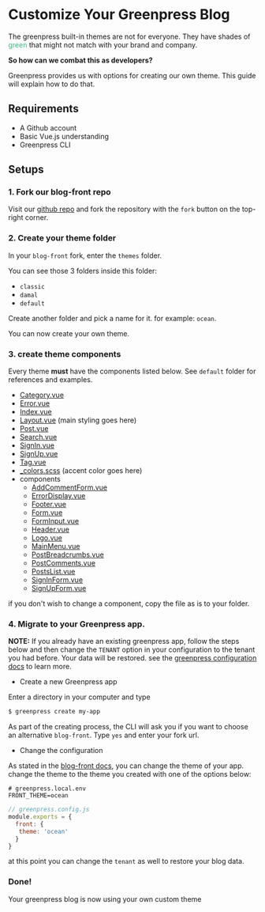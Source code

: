 # Customize Your Greenpress Blog

The greenpress built-in themes are not for everyone. They have shades of <span style="color: #42b983">green</span> that might not match with your brand and company.

**So how can we combat this as developers?**

Greenpress provides us with options for creating our own theme. This guide will explain how to do that.

## Requirements
- A Github account
- Basic Vue.js understanding
- Greenpress CLI

## Setups

### 1. Fork our blog-front repo

Visit our [github repo](https://github.com/greenpress/blog-front) and fork the repository with the `fork` button on the top-right corner.

### 2. Create your theme folder

In your `blog-front` fork, enter the `themes` folder. 

You can see those 3 folders inside this folder:

- `classic`
- `damal`
- `default`

Create another folder and pick a name for it. for example: `ocean`.

You can now create your own theme.

### 3. create theme components

Every theme **must** have the components listed below. See `default` folder for references and examples.

- [Category.vue](https://github.com/greenpress/greenpress/blob/main/apps/blog-front/themes/default/Category.vue)
- [Error.vue](https://github.com/greenpress/greenpress/blob/main/apps/blog-front/themes/default/Error.vue)
- [Index.vue](https://github.com/greenpress/greenpress/blob/main/apps/blog-front/themes/default/Index.vue)
- [Layout.vue](https://github.com/greenpress/greenpress/blob/main/apps/blog-front/themes/default/Layout.vue) (main styling goes here)
- [Post.vue](https://github.com/greenpress/greenpress/blob/main/apps/blog-front/themes/default/Post.vue)
- [Search.vue](https://github.com/greenpress/greenpress/blob/main/apps/blog-front/themes/default/Search.vue)
- [SignIn.vue](https://github.com/greenpress/greenpress/blob/main/apps/blog-front/themes/default/SignIn.vue)
- [SignUp.vue](https://github.com/greenpress/greenpress/blob/main/apps/blog-front/themes/default/SignUp.vue)
- [Tag.vue](https://github.com/greenpress/greenpress/blob/main/apps/blog-front/themes/default/Tag.vue)
- [_colors.scss](https://github.com/greenpress/greenpress/blob/main/apps/blog-front/themes/default/_colors.scss) (accent color goes here)
- components
    - [AddCommentForm.vue](https://github.com/greenpress/greenpress/blob/main/apps/blog-front/themes/default/components/AddCommentForm.vue)
    - [ErrorDisplay.vue](https://github.com/greenpress/greenpress/blob/main/apps/blog-front/themes/default/components/ErrorDisplay.vue)
    - [Footer.vue](https://github.com/greenpress/greenpress/blob/main/apps/blog-front/themes/default/components/Footer.vue)
    - [Form.vue](https://github.com/greenpress/greenpress/blob/main/apps/blog-front/themes/default/components/Form.vue)
    - [FormInput.vue](https://github.com/greenpress/greenpress/blob/main/apps/blog-front/themes/default/components/FormInput.vue)
    - [Header.vue](https://github.com/greenpress/greenpress/blob/main/apps/blog-front/themes/default/components/Header.vue)
    - [Logo.vue](https://github.com/greenpress/greenpress/blob/main/apps/blog-front/themes/default/components/Logo.vue)
    - [MainMenu.vue](https://github.com/greenpress/greenpress/blob/main/apps/blog-front/themes/default/components/MainMenu.vue)
    - [PostBreadcrumbs.vue](https://github.com/greenpress/greenpress/blob/main/apps/blog-front/themes/default/components/PostBreadcrumbs.vue)
    - [PostComments.vue](https://github.com/greenpress/greenpress/blob/main/apps/blog-front/themes/default/components/PostComments.vue)
    - [PostsList.vue](https://github.com/greenpress/greenpress/blob/main/apps/blog-front/themes/default/components/PostsList.vue)
    - [SignInForm.vue](https://github.com/greenpress/greenpress/blob/main/apps/blog-front/themes/default/components/SigninForm.vue)
    - [SignUpForm.vue](https://github.com/greenpress/greenpress/blob/main/apps/blog-front/themes/default/components/SignupForm.vue)

if you don't wish to change a component, copy the file as is to your folder.

### 4. Migrate to your Greenpress app.

**NOTE:** If you already have an existing greenpress app, follow the steps below and then change the `TENANT` option in your configuration to the tenant you had before. Your data will be restored. see the [greenpress configuration docs](https://docs.greenpress.info/guide/greenpress-configuration.html) to learn more.

- Create a new Greenpress app

Enter a directory in your computer and type 
```sh
$ greenpress create my-app
```

As part of the creating process, the CLI will ask you if you want to choose an alternative `blog-front`. Type `yes` and enter your fork url.

- Change the configuration

As stated in the [blog-front docs](https://docs.greenpress.info/services/blog-front/#configuration), you can change the theme of your app. change the theme to the theme you created with one of the options below:

```t
# greenpress.local.env
FRONT_THEME=ocean
```

```js
// greenpress.config.js
module.exports = {
  front: {
   theme: 'ocean'
  }
}
```

at this point you can change the `tenant` as well to restore your blog data.

### Done!

Your greenpress blog is now using your own custom theme